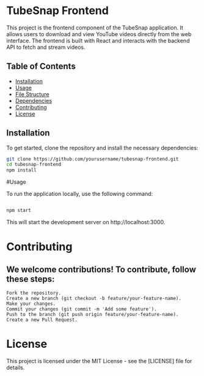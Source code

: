 # TubeSnap Frontend

This project is the frontend component of the TubeSnap application. It allows users to download and view YouTube videos directly from the web interface. The frontend is built with React and interacts with the backend API to fetch and stream videos.

## Table of Contents

- [Installation](#installation)
- [Usage](#usage)
- [File Structure](#file-structure)
- [Dependencies](#dependencies)
- [Contributing](#contributing)
- [License](#license)

## Installation

To get started, clone the repository and install the necessary dependencies:

```bash
git clone https://github.com/yourusername/tubesnap-frontend.git
cd tubesnap-frontend
npm install
```

#Usage

To run the application locally, use the following command:

```bash

npm start
```

This will start the development server on http://localhost:3000.

# Contributing

## We welcome contributions! To contribute, follow these steps:

    Fork the repository.
    Create a new branch (git checkout -b feature/your-feature-name).
    Make your changes.
    Commit your changes (git commit -m 'Add some feature').
    Push to the branch (git push origin feature/your-feature-name).
    Create a new Pull Request.

# License

This project is licensed under the MIT License - see the [LICENSE] file for details.
